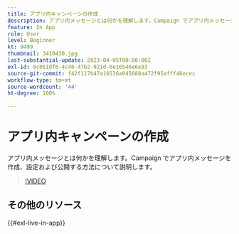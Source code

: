 ```yaml
---
title: アプリ内キャンペーンの作成
description: アプリ内メッセージとは何かを理解します。Campaign でアプリ内メッセージを作成、設定および公開する方法について説明します。
feature: In App
role: User
level: Beginner
kt: 9499
thumbnail: 3410430.jpg
last-substantial-update: 2023-04-05T00:00:00Z
exl-id: 8c061df6-4c46-47b2-921d-6e16546e6e93
source-git-commit: f42f117b47a16536a045688a472f95afff46ecec
workflow-type: tm+mt
source-wordcount: '44'
ht-degree: 100%

---
```


# アプリ内キャンペーンの作成

アプリ内メッセージとは何かを理解します。Campaign でアプリ内メッセージを作成、設定および公開する方法について説明します。

>[!VIDEO](https://video.tv.adobe.com/v/3410430?quality=12&learn=on)

## その他のリソース

{{#exl-live-in-app}}